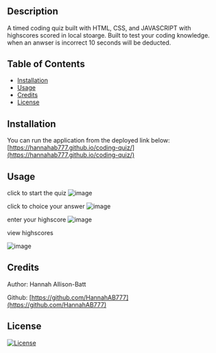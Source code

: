 # <CODING QUIZ>

## Description
 A timed coding quiz built with HTML, CSS, and JAVASCRIPT with highscores scored in local stoarge. Built to test your coding knowledge. when an anwser is incorrect 10 seconds will be deducted.

## Table of Contents

- [Installation](#installation)
- [Usage](#usage)
- [Credits](#credits)
- [License](#license)

## Installation

You can run the application from the deployed link below:
[https://hannahab777.github.io/coding-quiz/](https://hannahab777.github.io/coding-quiz/)

## Usage

 click to start the quiz
 ![image](https://user-images.githubusercontent.com/93077324/153992122-84ef7f9b-d0b2-4645-8c47-e2c75c6c6b9b.png)

 click to choice your answer
 ![image](https://user-images.githubusercontent.com/93077324/153992153-a8cd92c9-f583-4de4-80ba-e1d10ab1b815.png)

 enter your highscore
 ![image](https://user-images.githubusercontent.com/93077324/153992179-851dbfb4-9d45-456b-82a8-387d42ddf59d.png)
 
 view highscores
 
 ![image](https://user-images.githubusercontent.com/93077324/153998282-454df895-8706-4bfa-94ce-e80eef510e3e.png)
 
## Credits

Author: Hannah Allison-Batt

Github: [https://github.com/HannahAB777](https://github.com/HannahAB777)

## License

 [![License](https://img.shields.io/badge/License-Apache_2.0-blue.svg)](https://opensource.org/licenses/Apache-2.0)




